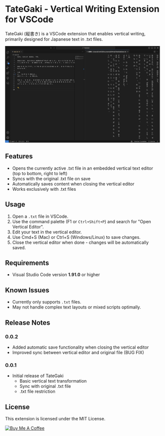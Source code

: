 # TateGaki - Vertical Writing Extension for VSCode

TateGaki (縦書き) is a VSCode extension that enables vertical writing, primarily designed for Japanese text in .txt files.

![Screenshot](assets/ss.png)

## Features

- Opens the currently active .txt file in an embedded vertical text editor (top to bottom, right to left)
- Syncs with the original .txt file on save
- Automatically saves content when closing the vertical editor
- Works exclusively with .txt files

## Usage

1. Open a `.txt` file in VSCode.
2. Use the command palette (F1 or `Ctrl+Shift+P`) and search for "Open Vertical Editor".
3. Edit your text in the vertical editor.
4. Use Cmd+S (Mac) or Ctrl+S (Windows/Linux) to save changes.
5. Close the vertical editor when done - changes will be automatically saved.

## Requirements

- Visual Studio Code version **1.91.0** or higher

## Known Issues

- Currently only supports `.txt` files.
- May not handle complex text layouts or mixed scripts optimally.

## Release Notes

### 0.0.2

- Added automatic save functionality when closing the vertical editor
- Improved sync between vertical editor and original file (BUG FIX)

### 0.0.1

- Initial release of TateGaki
  - Basic vertical text transformation
  - Sync with original .txt file
  - .txt file restriction

## License

This extension is licensed under the MIT License.

[![Buy Me A Coffee](https://www.buymeacoffee.com/assets/img/custom_images/orange_img.png)](https://www.buymeacoffee.com/extensions)